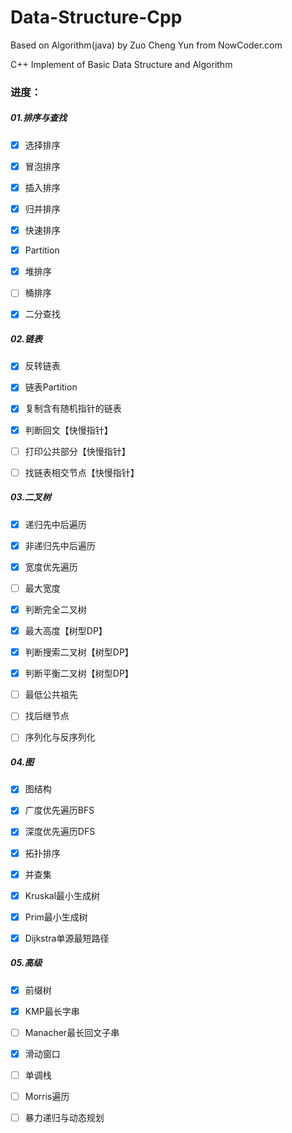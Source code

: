 # Data-Structure-Cpp
Based on Algorithm(java) by Zuo Cheng Yun from NowCoder.com

C++ Implement of Basic Data Structure and Algorithm



### 进度：

##### 01.排序与查找

- [X] 选择排序

- [X] 冒泡排序

- [X] 插入排序

- [X] 归并排序

- [X] 快速排序

- [X] Partition

- [X] 堆排序

- [ ] 桶排序

- [X] 二分查找

##### 02.链表

- [X] 反转链表

- [X] 链表Partition

- [X] 复制含有随机指针的链表

- [X] 判断回文【快慢指针】

- [ ] 打印公共部分【快慢指针】

- [ ] 找链表相交节点【快慢指针】

##### 03.二叉树

- [X] 递归先中后遍历

- [X] 非递归先中后遍历

- [X] 宽度优先遍历

- [ ] 最大宽度

- [X] 判断完全二叉树

- [X] 最大高度【树型DP】

- [X] 判断搜索二叉树【树型DP】

- [X] 判断平衡二叉树【树型DP】

- [ ] 最低公共祖先

- [ ] 找后继节点

- [ ] 序列化与反序列化

##### 04.图

- [X] 图结构

- [X] 广度优先遍历BFS

- [X] 深度优先遍历DFS

- [X] 拓扑排序

- [X] 并查集

- [X] Kruskal最小生成树

- [X] Prim最小生成树

- [X] Dijkstra单源最短路径

##### 05.高级

- [X] 前缀树

- [X] KMP最长字串

- [ ] Manacher最长回文子串

- [X] 滑动窗口

- [ ] 单调栈

- [ ] Morris遍历

- [ ] 暴力递归与动态规划